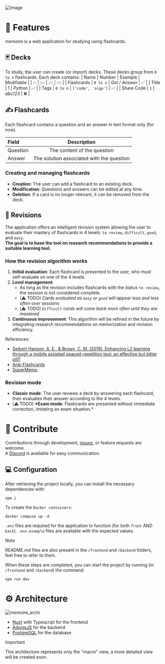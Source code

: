 ![image](https://github.com/user-attachments/assets/05b8ff42-662e-44b7-a568-9480138a9c0a)

# 🚀 Features

memoire is a web application for studying using flashcards.

## 🃏 Decks

To study, the user can create (or import) decks. These decks group from `0 to n` flashcards.
Each deck contains:
| Name | Number | Example | Modifiable |
| :- | :-: | :-: | :-: |
| Flashcards | `0 to n` | _Qst / Answer_ | ✅ |
| Title | 1 | _Python_ | ✅ |
| Tags | `0 to n` | `['code', 'algo']` | ✅ |
| Share Code | `1` | _abc123_ | ❌ |

## ✍️ Flashcards

Each flashcard contains a question and an answer in text format only (for now).

| Field    |                Description                |
| :------- | :---------------------------------------: |
| Question |        The content of the question        |
| Answer   | The solution associated with the question |

### Creating and managing flashcards

- **Creation**: The user can add a flashcard to an existing deck.
- **Modification**: Questions and answers can be edited at any time.
- **Deletion**: If a card is no longer relevant, it can be removed from the deck.

## 🧠 Revisions

The application offers an intelligent revision system allowing the user to evaluate their mastery of flashcards in 4 levels:
`to review`, `difficult`, `good`, and `easy`.\
**The goal is to base the tool on research recommendations to provide a suitable learning tool.**

### How the revision algorithm works

1. **Initial evaluation**: Each flashcard is presented to the user, who must self-evaluate on one of the 4 levels.
2. **Level management**:
   - As long as the revision includes flashcards with the status `to review`, the session is not considered complete.
   - (⚠️ TODO) _Cards evaluated as `easy` or `good` will appear less and less often over sessions_
   - (⚠️ TODO) _`Difficult` cards will come back more often until they are mastered_
3. **Continuous improvement**: This algorithm will be refined in the future by integrating research recommendations on memorization and revision efficiency.

References:

- [Seibert Hanson, A. E., & Brown, C. M. (2019). Enhancing L2 learning through a mobile assisted spaced-repetition tool: an effective but bitter pill?](https://www.tandfonline.com/doi/full/10.1080/09588221.2018.1552975?scroll=top&needAccess=true)
- [Anki Flashcards](https://faqs.ankiweb.net/what-spaced-repetition-algorithm.html)
- [SuperMemo](https://www.supermemo.com/en/archives1990-2015/english/ol/sm2)

### Revision mode

- **Classic mode**: The user reviews a deck by answering each flashcard, then evaluates their answer according to the 4 levels.
- (⚠️ TODO) **\*Exam mode**: Flashcards are presented without immediate correction, imitating an exam situation.\*

# 🤝 Contribute

Contributions through development, [issues](https://github.com/memoire-app/memoire-app/issues), or feature requests are welcome. \
A [Discord](https://discord.gg/CcqzXXJfvm) is available for easy communication.

## 💻 Configuration

After retrieving the project locally, you can install the necessary dependencies with:

```
npm i
```

To create the `Docker containers`:

```
docker compose up -d
```

`.env` files are required for the application to function (for both `front` AND `back`). `.env.example` files are available with the expected values.

> [!NOTE]  
> README.md files are also present in the `/frontend` and `/backend` folders, feel free to refer to them.

When these steps are completed, you can start the project by running (in `/frontend` and `/backend`) the command:

```
npm run dev
```

# ⚙️ Architecture

![memoire_archi](https://github.com/user-attachments/assets/1a72fa69-2003-4710-9fe9-dda5ff47e942)

- [Nuxt](https://nuxt.com/) with Typescript for the frontend
- [AdonisJS](https://adonisjs.com/) for the backend
- [PostgreSQL](https://www.postgresql.org/) for the database

> [!IMPORTANT]  
> This architecture represents only the "macro" view, a more detailed view will be created soon.
